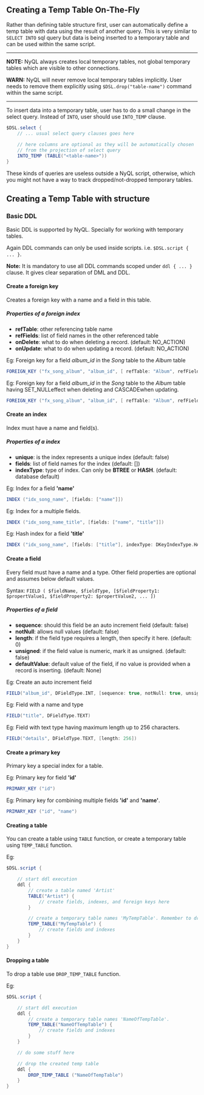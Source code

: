 ## Creating a Temp Table On-The-Fly
Rather than defining table structure first, user can automatically define a temp table
with data using the result of another query. This is very similar to `SELECT INTO` sql query but
data is being inserted to a temporary table and can be used within the same script.

---
**NOTE:** NyQL always creates local temporary tables, not global temporary tables which are visible to
other connections.

**WARN:** NyQL will never remove local temporary tables implicitly. 
User needs to remove them explicitly using `$DSL.drop("table-name")` command within the same script.

---
To insert data into a temporary table, user has to do a small change in the select query.
Instead of `INTO`, user should use `INTO_TEMP` clause.
 
```groovy
$DSL.select {
    // ... usual select query clauses goes here
    
    // here columns are optional as they will be automatically chosen
    // from the projection of select query
    INTO_TEMP (TABLE("<table-name>"))
}
```

These kinds of queries are useless outside a NyQL script, otherwise, which you might not have a way to track
dropped/not-dropped temporary tables.


## Creating a Temp Table with structure

### Basic DDL
Basic DDL is supported by NyQL. Specially for working with temporary tables.

Again DDL commands can only be used inside scripts. i.e. `$DSL.script { ... }`.

**Note:** It is mandatory to use all DDL commands scoped under `ddl { ... }` clause. It gives clear separation of DML and DDL.

#### Create a foreign key
Creates a foreign key with a name and a field in this table.

##### Properties of a foreign index
* __refTable__: other referencing table name
* __refFields__: list of field names in the other referenced table
* __onDelete__: what to do when deleting a record. (default: NO_ACTION)
* __onUpdate__: what to do when updating a record. (default: NO_ACTION)

Eg: Foreign key for a field _album_id_  in the _Song_  table to the _Album_  table

```groovy
FOREIGN_KEY ("fx_song_album", "album_id", [ refTable: "Album", refFields: ["id"] ])
```

Eg: Foreign key for a field _album_id_  in the _Song_  table to the _Album_  table having SET_NULLeffect when deleting and CASCADEwhen updating.

```groovy
FOREIGN_KEY ("fx_song_album", "album_id", [ refTable: "Album", refFields: ["id"], onDelete: DReferenceOption.SET_NULL, onUpdate: DReferenceOption.CASCADE ] )
```

#### Create an index
Index must have a name and field(s).

##### Properties of a index
* __unique__: is the index represents a unique index (default: false)
* __fields__: list of field names for the index (default: [])
* __indexType__: type of index. Can only be **BTREE** or **HASH**. (default: database default)

Eg: Index for a field __'name'__

```groovy
INDEX ("idx_song_name", [fields: ["name"]])
```

Eg: Index for a multiple fields.

```groovy
INDEX ("idx_song_name_title", [fields: ["name", "title"]])
```

Eg: Hash index for a field __'title'__

```groovy
INDEX ("idx_song_name", [fields: ["title"], indexType: DKeyIndexType.HASH])
```

#### Create a field
Every field must have a name and a type. Other field properties are optional and assumes below default values.

Syntax:  ` FIELD ( $fieldName, $fieldType, [$fieldProperty1: $propertValue1, $fieldProperty2: $propertValue2, ... ]) `

##### Properties of a field
* __sequence__: should this field be an auto increment field (default: false)
* __notNull__: allows null values (default: false)
* __length__: if the field type requires a length, then specify it here. (default: 0)
* __unsigned__: if the field value is numeric, mark it as unsigned. (default: false)
* __defaultValue__: default value of the field, if no value is provided when a record is inserting. (default: None)

Eg: Create an auto increment field

```groovy
FIELD("album_id", DFieldType.INT, [sequence: true, notNull: true, unsigned: true])
```

Eg: Field with a name and type

```groovy
FIELD("title", DFieldType.TEXT)
```

Eg: Field with text type having maximum length up to 256 characters.

```groovy
FIELD("details", DFieldType.TEXT, [length: 256])
```

#### Create a primary key
Primary key a special index for a table.

Eg: Primary key for field __'id'__

```groovy
PRIMARY_KEY ("id")
```

Eg: Primary key for combining multiple fields __'id'__ and __'name'__.

```groovy
PRIMARY_KEY ("id", "name")
```

#### Creating a table
You can create a table using `TABLE` function, or create a temporary table using `TEMP_TABLE` function.

Eg:
```groovy
$DSL.script {

    // start ddl execution
    ddl {
        // create a table named 'Artist'
        TABLE("Artist") {
            // create fields, indexes, and foreign keys here
        }

        // create a temporary table names 'MyTempTable'. Remember to drop table at the end of transaction.
        TEMP_TABLE("MyTempTable") {
            // create fields and indexes
        }
    }
}
```

#### Dropping a table
To drop a table use `DROP_TEMP_TABLE` function.

Eg:
```groovy
$DSL.script {

    // start ddl execution
    ddl {
        // create a temporary table names 'NameOfTempTable'. 
        TEMP_TABLE("NameOfTempTable") {
            // create fields and indexes
        }
    }

    // do some stuff here

    // drop the created temp table
    ddl {
        DROP_TEMP_TABLE ("NameOfTempTable")
    }
}
```

